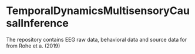 # TemporalDynamicsMultisensoryCausalInference

The repository contains EEG raw data, behavioral data and source data for from Rohe et a. (2019)
